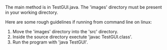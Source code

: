 The main method is in TestGUI.java.
The 'images' directory must be present in your working directory.

Here are some rough guidelines if running from command line on linux:
  
  1. Move the 'images' directory into the 'src' directory.
  2. Inside the source directory exectute 'javac TestGUI.class'.
  3. Run the program with 'java TestGUI'.
